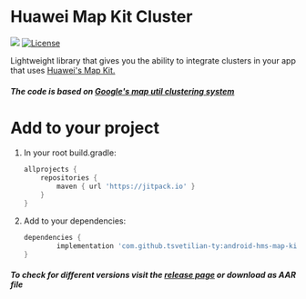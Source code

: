 # Huawei Map Kit Cluster

[![](https://jitpack.io/v/tsvetilian-ty/android-hms-map-kit-cluster.svg)](https://jitpack.io/#tsvetilian-ty/android-hms-map-kit-cluster)
[![License](https://img.shields.io/github/license/tsvetilian-ty/android-hms-map-kit-cluster.svg)](LICENSE.md)

Lightweight library that gives you the ability to integrate clusters in your app that uses [Huawei's Map Kit.](https://developer.huawei.com/consumer/en/hms/huawei-MapKit)

##### The code is based on [Google's map util clustering system](https://github.com/googlemaps/android-maps-utils)

# Add to your project

1. In your root build.gradle:

    ```groovy
    allprojects {
		repositories {
			maven { url 'https://jitpack.io' }
		}
	}
    ```
2. Add to your dependencies:

    ```groovy
    dependencies {
	        implementation 'com.github.tsvetilian-ty:android-hms-map-kit-cluster:{$version}'
	}
    ```
##### To check for different versions visit the [release page](https://github.com/tsvetilian-ty/android-hms-map-kit-cluster/releases) or download as AAR file
